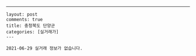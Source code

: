 ---
    layout: post
    comments: true
    title: 충청북도 단양군
    categories: [실거래가]
    ---

    2021-06-29 실거래 정보가 없습니다.

    